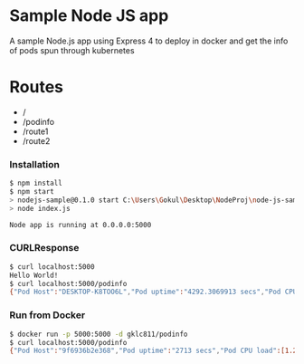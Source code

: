 # Sample Node JS app


A sample Node.js app using Express 4 to deploy in docker and get the info of pods spun through kubernetes

# Routes
  - / 
  - /podinfo
  - /route1
  - /route2

### Installation

```sh
$ npm install 
$ npm start
> nodejs-sample@0.1.0 start C:\Users\Gokul\Desktop\NodeProj\node-js-sample
> node index.js

Node app is running at 0.0.0.0:5000
```
### CURLResponse

```sh
$ curl localhost:5000
Hello World!
$ curl localhost:5000/podinfo
{"Pod Host":"DESKTOP-K8TOO6L","Pod uptime":"4292.3069913 secs","Pod CPU load":[0,0,0],"Pod Total Memory":"63.92 GB","Pod Free Memory":"56.93 GB"}
```
### Run from Docker

```sh
$ docker run -p 5000:5000 -d gklc811/podinfo
$ curl localhost:5000/podinfo
{"Pod Host":"9f6936b2e368","Pod uptime":"2713 secs","Pod CPU load":[1.24951171875,0.4482421875,0.23583984375],"Pod Total Memory":"7.64 GB","Pod Free Memory":"5.93 GB","Pod CPU Count":4}
```
